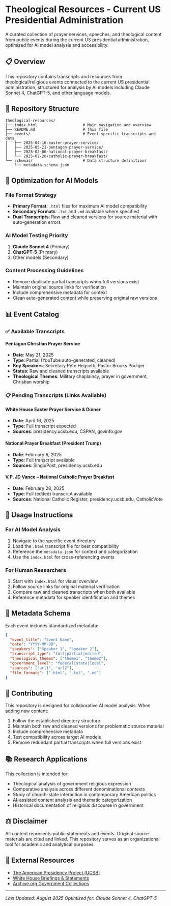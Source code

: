 # Theological Resources - Current US Presidential Administration

A curated collection of prayer services, speeches, and theological content from public events during the current US presidential administration, optimized for AI model analysis and accessibility.

## 📋 Overview

This repository contains transcripts and resources from theological/religious events connected to the current US presidential administration, structured for analysis by AI models including Claude Sonnet 4, ChatGPT-5, and other language models.

## 📁 Repository Structure

```
theological-resources/
├── index.html                    # Main navigation and overview
├── README.md                     # This file
├── events/                       # Event-specific transcripts and data
│   ├── 2025-04-16-easter-prayer-service/
│   ├── 2025-05-21-pentagon-prayer-service/
│   ├── 2025-02-06-national-prayer-breakfast/
│   └── 2025-02-28-catholic-prayer-breakfast/
└── schemas/                      # Data structure definitions
    └── metadata-schema.json
```

## 🎯 Optimization for AI Models

### File Format Strategy
- **Primary Format**: `.html` files for maximum AI model compatibility
- **Secondary Formats**: `.txt` and `.md` available where specified
- **Dual Transcripts**: Raw and cleaned versions for source material with auto-generation errors

### AI Model Testing Priority
1. **Claude Sonnet 4** (Primary)
2. **ChatGPT-5** (Primary) 
3. Other models (Secondary)

### Content Processing Guidelines
- Remove duplicate partial transcripts when full versions exist
- Maintain original source links for verification
- Include comprehensive metadata for context
- Clean auto-generated content while preserving original raw versions

## 📊 Event Catalog

### ✅ Available Transcripts

#### Pentagon Christian Prayer Service
- **Date**: May 21, 2025
- **Type**: Partial (YouTube auto-generated, cleaned)
- **Key Speakers**: Secretary Pete Hegseth, Pastor Brooks Podiger
- **Status**: Raw and cleaned transcripts available
- **Theological Themes**: Military chaplaincy, prayer in government, Christian worship

### 📋 Pending Transcripts (Links Available)

#### White House Easter Prayer Service & Dinner  
- **Date**: April 16, 2025
- **Type**: Full transcript expected
- **Sources**: presidency.ucsb.edu, CSPAN, govinfo.gov

#### National Prayer Breakfast (President Trump)
- **Date**: February 6, 2025  
- **Type**: Full transcript available
- **Sources**: SingjuPost, presidency.ucsb.edu

#### V.P. JD Vance – National Catholic Prayer Breakfast
- **Date**: February 28, 2025
- **Type**: Full (edited) transcript available  
- **Sources**: National Catholic Register, presidency.ucsb.edu, CatholicVote

## 🔧 Usage Instructions

### For AI Model Analysis
1. Navigate to the specific event directory
2. Load the `.html` transcript file for best compatibility
3. Reference the `metadata.json` for context and categorization
4. Use the `index.html` for cross-referencing events

### For Human Researchers
1. Start with `index.html` for visual overview
2. Follow source links for original material verification
3. Compare raw and cleaned transcripts when both available
4. Reference metadata for speaker identification and themes

## 📝 Metadata Schema

Each event includes standardized metadata:
```json
{
  "event_title": "Event Name",
  "date": "YYYY-MM-DD", 
  "speakers": ["Speaker 1", "Speaker 2"],
  "transcript_type": "full|partial|edited",
  "theological_themes": ["theme1", "theme2"],
  "government_level": "federal|state|local",
  "sources": ["url1", "url2"],
  "file_formats": [".html", ".txt", ".md"]
}
```

## 🤝 Contributing

This repository is designed for collaborative AI model analysis. When adding new content:

1. Follow the established directory structure
2. Maintain both raw and cleaned versions for problematic source material
3. Include comprehensive metadata
4. Test compatibility across target AI models
5. Remove redundant partial transcripts when full versions exist

## 📚 Research Applications

This collection is intended for:
- Theological analysis of government religious expression
- Comparative analysis across different denominational contexts
- Study of church-state interaction in contemporary American politics
- AI-assisted content analysis and thematic categorization
- Historical documentation of religious discourse in government

## ⚖️ Disclaimer

All content represents public statements and events. Original source materials are cited and linked. This repository serves as an organizational tool for academic and analytical purposes.

## 🔗 External Resources

- [The American Presidency Project (UCSB)](https://www.presidency.ucsb.edu/)
- [White House Briefings & Statements](https://www.whitehouse.gov/briefings-statements/)
- [Archive.org Government Collections](https://archive.org/)

---

*Last Updated: August 2025*
*Optimized for: Claude Sonnet 4, ChatGPT-5*
